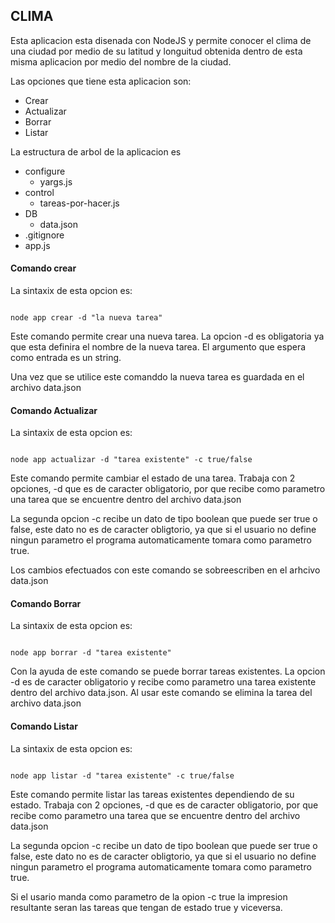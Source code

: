 ## CLIMA


Esta aplicacion esta disenada con NodeJS y permite conocer el clima de una ciudad por medio de su latitud y longuitud obtenida dentro de esta misma aplicacion por medio del nombre de la ciudad.

Las opciones que tiene esta aplicacion son:
- Crear
- Actualizar 
- Borrar
- Listar

La estructura de arbol de la aplicacion es

- configure
    - yargs.js
- control
    - tareas-por-hacer.js
- DB
    - data.json
- .gitignore
- app.js

#### Comando crear

La sintaxix de esta opcion es:

~~~

node app crear -d "la nueva tarea"
~~~

Este comando permite crear una nueva tarea. La opcion -d es obligatoria ya que esta definira el nombre de la nueva tarea. El argumento que espera como entrada es un string.

Una vez que se utilice este comanddo la nueva tarea es guardada en el archivo data.json

#### Comando Actualizar


La sintaxix de esta opcion es:

~~~

node app actualizar -d "tarea existente" -c true/false
~~~


Este comando permite cambiar el estado de una tarea. Trabaja con 2 opciones, -d que es de caracter obligatorio, por que recibe como parametro una tarea que se encuentre dentro del archivo data.json

La segunda opcion -c recibe un dato de tipo boolean que puede ser true o false, este dato no es de caracter obligtorio, ya que si el usuario no define ningun parametro el programa automaticamente tomara como parametro true.

Los cambios efectuados con este comando se sobreescriben en el arhcivo data.json


#### Comando Borrar

La sintaxix de esta opcion es:

~~~

node app borrar -d "tarea existente" 
~~~


Con la ayuda de este comando se puede borrar tareas existentes. La opcion -d es de caracter obligatorio y recibe como parametro una tarea existente dentro del archivo data.json. Al usar este comando se elimina la tarea del archivo data.json



#### Comando Listar

La sintaxix de esta opcion es:

~~~

node app listar -d "tarea existente" -c true/false
~~~


Este comando permite listar las tareas existentes dependiendo de su estado. Trabaja con 2 opciones, -d que es de caracter obligatorio, por que recibe como parametro una tarea que se encuentre dentro del archivo data.json

La segunda opcion -c recibe un dato de tipo boolean que puede ser true o false, este dato no es de caracter obligtorio, ya que si el usuario no define ningun parametro el programa automaticamente tomara como parametro true.

Si el usario manda como parametro de la opion -c true la impresion resultante seran las tareas que tengan de estado true y viceversa.
